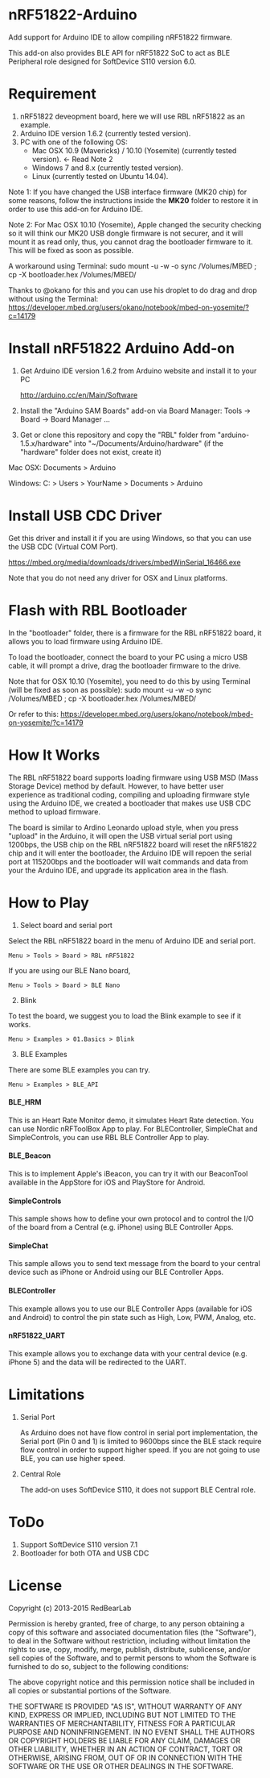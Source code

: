 
nRF51822-Arduino
================

Add support for Arduino IDE to allow compiling nRF51822 firmware.

This add-on also provides BLE API for nRF51822 SoC to act as BLE Peripheral role designed for SoftDevice S110 version 6.0.


Requirement
===========

1. nRF51822 deveopment board, here we will use RBL nRF51822 as an example.
2. Arduino IDE version 1.6.2 (currently tested version).
3. PC with one of the following OS:
    - Mac OSX 10.9 (Mavericks) / 10.10 (Yosemite) (currently tested version).    <- Read Note 2
    - Windows 7 and 8.x (currently tested version).
    - Linux (currently tested on Ubuntu 14.04).

Note 1:
If you have changed the USB interface firmware (MK20 chip) for some reasons, follow the instructions inside the **MK20** folder to restore it in order to use this add-on for Arduino IDE.

Note 2:
For Mac OSX 10.10 (Yosemite), Apple changed the security checking so it will think our MK20 USB dongle firmware is not securer, and it will mount it as read only, thus, you cannot drag the bootloader firmware to it. This will be fixed as soon as possible.

A workaround using Terminal:
sudo mount -u -w -o sync /Volumes/MBED ; cp -X bootloader.hex /Volumes/MBED/

Thanks to @okano for this and you can use his droplet to do drag and drop without using the Terminal:
https://developer.mbed.org/users/okano/notebook/mbed-on-yosemite/?c=14179


Install nRF51822 Arduino Add-on
===============================

1. Get Arduino IDE version 1.6.2 from Arduino website and install it to your PC

    http://arduino.cc/en/Main/Software
    
2. Install the "Arduino SAM Boards" add-on via Board Manager: Tools -> Board -> Board Manager ... 

3. Get or clone this repository and copy the "RBL" folder from "arduino-1.5.x/hardware" into  "~/Documents/Arduino/hardware" (if the "hardware" folder does not exist, create it)

Mac OSX:
Documents > Arduino

Windows:
C: > Users > YourName > Documents > Arduino


Install USB CDC Driver
======================

Get this driver and install it if you are using Windows, so that you can use the USB CDC (Virtual COM Port).

https://mbed.org/media/downloads/drivers/mbedWinSerial_16466.exe

Note that you do not need any driver for OSX and Linux platforms.


Flash with RBL Bootloader
=========================

In the "bootloader" folder, there is a firmware for the RBL nRF51822 board, it allows you to load firmware using Arduino IDE.

To load the bootloader, connect the board to your PC using a micro USB cable, it will prompt a drive, drag the bootloader firmware to the drive.

Note that for OSX 10.10 (Yosemite), you need to do this by using Terminal (will be fixed as soon as possible):
sudo mount -u -w -o sync /Volumes/MBED ; cp -X bootloader.hex /Volumes/MBED/

Or refer to this:
https://developer.mbed.org/users/okano/notebook/mbed-on-yosemite/?c=14179


How It Works
============

The RBL nRF51822 board supports loading firmware using USB MSD (Mass Storage Device) method by default. However, to have better user experience as traditional coding, compiling and uploading firmware style using the Arduino IDE, we created a bootloader that makes use USB CDC method to upload firmware.

The board is similar to Ardino Leonardo upload style, when you press "upload" in the Arduino, it will open the USB virtual serial port using 1200bps, the USB chip on the RBL nRF51822 board will reset the nRF51822 chip and it will enter the bootloader, the Arduino IDE will repoen the serial port at 115200bps and the bootloader will wait commands and data from your the Arduino IDE, and upgrade its application area in the flash.


How to Play
===========

1. Select board and serial port

  Select the RBL nRF51822 board in the menu of Arduino IDE and serial port.

    Menu > Tools > Board > RBL nRF51822
    
  If you are using our BLE Nano board,

    Menu > Tools > Board > BLE Nano
  
2. Blink

  To test the board, we suggest you to load the Blink example to see if it works.

    Menu > Examples > 01.Basics > Blink

3. BLE Examples

  There are some BLE examples you can try.
  
    Menu > Examples > BLE_API

  #### BLE_HRM
   
  This is an Heart Rate Monitor demo, it simulates Heart Rate detection. You can use Nordic nRFToolBox App to play. For BLEController, SimpleChat and SimpleControls, you can use RBL BLE Controller App to play.

  #### BLE_Beacon
    
  This is to implement Apple's iBeacon, you can try it with our BeaconTool available in the AppStore for iOS and PlayStore for Android.

  #### SimpleControls
  
  This sample shows how to define your own protocol and to control the I/O of the board from a Central (e.g. iPhone) using BLE Controller Apps.
  
  #### SimpleChat
  
  This sample allows you to send text message from the board to your central device such as iPhone or Android using our BLE Controller Apps.
  
  #### BLEController

  This example allows you to use our BLE Controller Apps (available for iOS and Android) to control the pin state such as High, Low, PWM, Analog, etc.
  
  #### nRF51822_UART
  
  This example allows you to exchange data with your central device (e.g. iPhone 5) and the data will be redirected to the UART.


Limitations
===========

1. Serial Port

    As Arduino does not have flow control in serial port implementation, the Serial port (Pin 0 and 1) is limited to 9600bps since the BLE stack require flow control in order to support higher speed. If you are not going to use BLE, you can use higher speed. 
 
2. Central Role

    The add-on uses SoftDevice S110, it does not support BLE Central role.


ToDo
====

1. Support SoftDevice S110 version 7.1
2. Bootloader for both OTA and USB CDC


License
=======

Copyright (c) 2013-2015 RedBearLab

Permission is hereby granted, free of charge, to any person obtaining a copy of this software and associated documentation files (the "Software"), to deal in the Software without restriction, including without limitation the rights to use, copy, modify, merge, publish, distribute, sublicense, and/or sell copies of the Software, and to permit persons to whom the Software is furnished to do so, subject to the following conditions:

The above copyright notice and this permission notice shall be included in all copies or substantial portions of the Software.

THE SOFTWARE IS PROVIDED "AS IS", WITHOUT WARRANTY OF ANY KIND, EXPRESS OR IMPLIED, INCLUDING BUT NOT LIMITED TO THE WARRANTIES OF MERCHANTABILITY, FITNESS FOR A PARTICULAR PURPOSE AND NONINFRINGEMENT. IN NO EVENT SHALL THE AUTHORS OR COPYRIGHT HOLDERS BE LIABLE FOR ANY CLAIM, DAMAGES OR OTHER LIABILITY, WHETHER IN AN ACTION OF CONTRACT, TORT OR OTHERWISE, ARISING FROM, OUT OF OR IN CONNECTION WITH THE SOFTWARE OR THE USE OR OTHER DEALINGS IN THE SOFTWARE.


